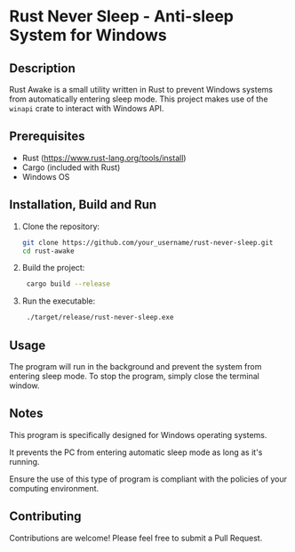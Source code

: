 # Rust Never Sleep - Anti-sleep System for Windows

## Description

Rust Awake is a small utility written in Rust to prevent Windows systems from automatically entering sleep mode. This project makes use of the `winapi` crate to interact with Windows API.

## Prerequisites

- Rust (https://www.rust-lang.org/tools/install)
- Cargo (included with Rust)
- Windows OS

## Installation, Build and Run

1. Clone the repository:
   ```sh
   git clone https://github.com/your_username/rust-never-sleep.git
   cd rust-awake
   ```

2. Build the project:
   ```sh
    cargo build --release
    ```

3. Run the executable:
    ```sh
     ./target/release/rust-never-sleep.exe
     ```

## Usage

The program will run in the background and prevent the system from entering sleep mode. To stop the program, simply close the terminal window.


## Notes

This program is specifically designed for Windows operating systems.

It prevents the PC from entering automatic sleep mode as long as it's running.

Ensure the use of this type of program is compliant with the policies of your computing environment.

## Contributing

Contributions are welcome! Please feel free to submit a Pull Request.